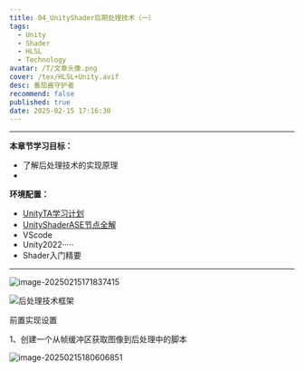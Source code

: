 ```yaml
---
title: 04_UnityShader后期处理技术（一）
tags:
  - Unity
  - Shader
  - HLSL
  - Technology
avatar: /T/文章头像.png
cover: /tex/HLSL+Unity.avif
desc: 番茄酱守护者
recommend: false
published: true
date: 2025-02-15 17:16:30
---
```


---

**本章节学习目标：** 

- 了解后处理技术的实现原理
- 



**环境配置：**

- [UnityTA学习计划](http://localhost:4000/2024/12/18/其他/UnityTA学习计划/)
- [UnityShaderASE节点全解](https://blog.maoxiang.site/2024/12/18/Shader/UnityShaderASE节点全解/)
- VScode
- Unity2022·····
- Shader入门精要

---

![image-20250215171837415](../../../themes/solitude/source/Blog/posts/2025-2/image-20250215171837415.png)

![后处理技术框架](../../../themes/solitude/source/Blog/posts/2025-2/image-20250215172009904.png)

前置实现设置

1、创建一个从帧缓冲区获取图像到后处理中的脚本

![image-20250215180606851](../../../themes/solitude/source/Blog/posts/2025-2/image-20250215180606851.png)
